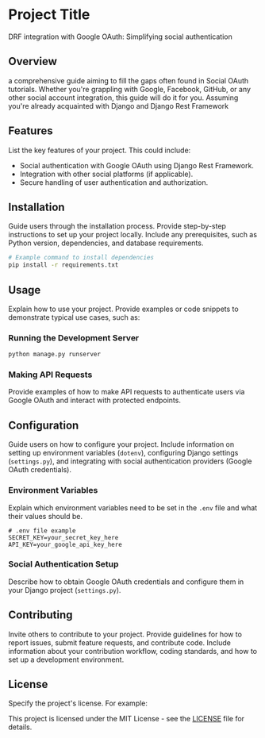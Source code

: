 # Project Title
DRF integration with Google OAuth: Simplifying social authentication

## Overview
 a comprehensive guide aiming to fill the gaps often found in Social OAuth tutorials. Whether you're grappling with Google, Facebook, 
 GitHub, or any other social account integration, this guide will do it for you. Assuming you're already acquainted with Django and Django Rest Framework


## Features

List the key features of your project. This could include:
- Social authentication with Google OAuth using Django Rest Framework.
- Integration with other social platforms (if applicable).
- Secure handling of user authentication and authorization.

## Installation

Guide users through the installation process. Provide step-by-step instructions to set up your project locally. Include any prerequisites, such as Python version, dependencies, and database requirements.

```bash
# Example command to install dependencies
pip install -r requirements.txt
```

## Usage

Explain how to use your project. Provide examples or code snippets to demonstrate typical use cases, such as:

### Running the Development Server

```bash
python manage.py runserver
```

### Making API Requests

Provide examples of how to make API requests to authenticate users via Google OAuth and interact with protected endpoints.

## Configuration

Guide users on how to configure your project. Include information on setting up environment variables (`dotenv`), configuring Django settings (`settings.py`), and integrating with social authentication providers (Google OAuth credentials).

### Environment Variables

Explain which environment variables need to be set in the `.env` file and what their values should be.

```plaintext
# .env file example
SECRET_KEY=your_secret_key_here
API_KEY=your_google_api_key_here
```

### Social Authentication Setup

Describe how to obtain Google OAuth credentials and configure them in your Django project (`settings.py`).

## Contributing

Invite others to contribute to your project. Provide guidelines for how to report issues, submit feature requests, and contribute code. Include information about your contribution workflow, coding standards, and how to set up a development environment.

## License

Specify the project's license. For example:

This project is licensed under the MIT License - see the [LICENSE](LICENSE) file for details.

